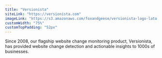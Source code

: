 ```yaml
---
title: "Versionista"
siteLink: "https://versionista.com"
imageLink: "https://s3.amazonaws.com/foxandgeese/versionista-logo-lato.svg"
customWidth: "75%"
customTopPadding: "52px"
---
```


Since 2008, our flagship website change monitoring product, Versionista, has
provided website change detection and actionable insights to 1000s of
businesses.
